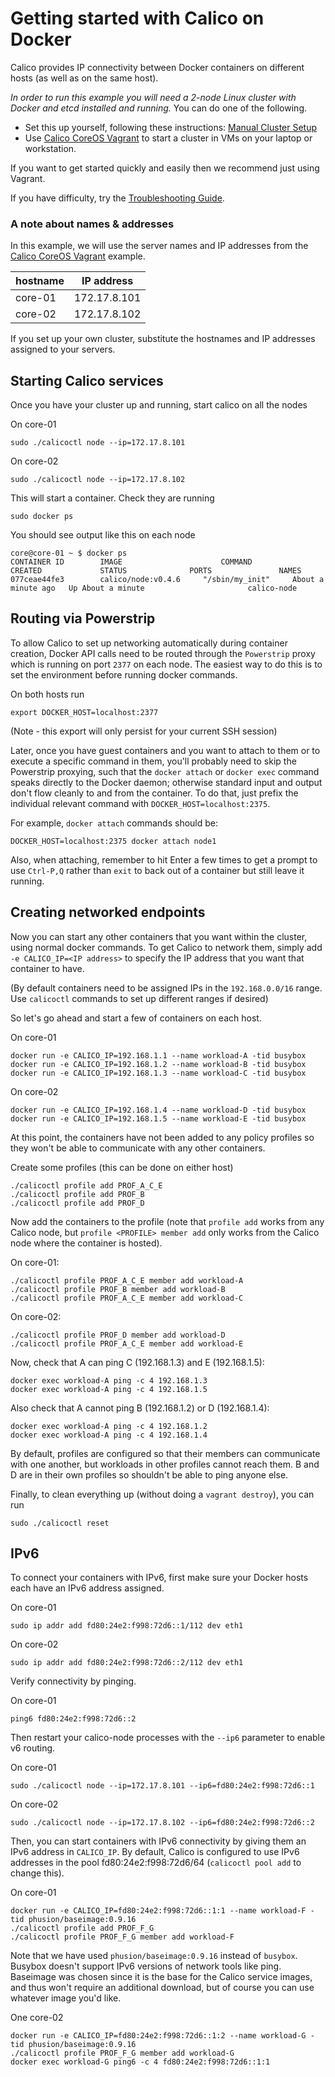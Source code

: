 # Getting started with Calico on Docker

Calico provides IP connectivity between Docker containers on different hosts (as well as on the same host).

*In order to run this example you will need a 2-node Linux cluster with Docker and etcd installed and running.*  You can do one of the following.
* Set this up yourself, following these instructions: [Manual Cluster Setup](./ManualClusterSetup.md)
* Use [Calico CoreOS Vagrant][calico-coreos-vagrant] to start a cluster in VMs on your laptop or workstation.

If you want to get started quickly and easily then we recommend just using Vagrant.

If you have difficulty, try the [Troubleshooting Guide](./Troubleshooting.md).

### A note about names & addresses
In this example, we will use the server names and IP addresses from the [Calico CoreOS Vagrant][calico-coreos-vagrant] example.

| hostname | IP address   |
|----------|--------------|
| core-01  | 172.17.8.101 |
| core-02  | 172.17.8.102 |

If you set up your own cluster, substitute the hostnames and IP addresses assigned to your servers.

## Starting Calico services<a id="calico-services"></a>

Once you have your cluster up and running, start calico on all the nodes

On core-01

    sudo ./calicoctl node --ip=172.17.8.101

On core-02

    sudo ./calicoctl node --ip=172.17.8.102

This will start a container. Check they are running

    sudo docker ps

You should see output like this on each node

    core@core-01 ~ $ docker ps
    CONTAINER ID        IMAGE                      COMMAND                CREATED             STATUS              PORTS               NAMES
    077ceae44fe3        calico/node:v0.4.6     "/sbin/my_init"     About a minute ago   Up About a minute                       calico-node

## Routing via Powerstrip

To allow Calico to set up networking automatically during container creation, Docker API calls need to be routed through the `Powerstrip` proxy which is running on port `2377` on each node. The easiest way to do this is to set the environment before running docker commands.

On both hosts run

    export DOCKER_HOST=localhost:2377

(Note - this export will only persist for your current SSH session)

Later, once you have guest containers and you want to attach to them or to execute a specific command in them, you'll probably need to skip the Powerstrip proxying, such that the `docker attach` or `docker exec` command speaks directly to the Docker daemon; otherwise standard input and output don't flow cleanly to and from the container. To do that, just prefix the individual relevant command with `DOCKER_HOST=localhost:2375`.

For example, `docker attach` commands should be:

    DOCKER_HOST=localhost:2375 docker attach node1

Also, when attaching, remember to hit Enter a few times to get a prompt to use `Ctrl-P,Q` rather than `exit` to back out of a container but still leave it running.

## Creating networked endpoints

Now you can start any other containers that you want within the cluster, using normal docker commands. To get Calico to network them, simply add `-e CALICO_IP=<IP address>` to specify the IP address that you want that container to have.

(By default containers need to be assigned IPs in the `192.168.0.0/16` range. Use `calicoctl` commands to set up different ranges if desired)

So let's go ahead and start a few of containers on each host.

On core-01

    docker run -e CALICO_IP=192.168.1.1 --name workload-A -tid busybox
    docker run -e CALICO_IP=192.168.1.2 --name workload-B -tid busybox
    docker run -e CALICO_IP=192.168.1.3 --name workload-C -tid busybox

On core-02

    docker run -e CALICO_IP=192.168.1.4 --name workload-D -tid busybox
    docker run -e CALICO_IP=192.168.1.5 --name workload-E -tid busybox

At this point, the containers have not been added to any policy profiles so they won't be able to communicate with any other containers.

Create some profiles (this can be done on either host)

    ./calicoctl profile add PROF_A_C_E
    ./calicoctl profile add PROF_B
    ./calicoctl profile add PROF_D

Now add the containers to the profile (note that `profile add` works from any Calico node, but `profile <PROFILE> member add` only works from the Calico node where the container is hosted).

On core-01:

    ./calicoctl profile PROF_A_C_E member add workload-A
    ./calicoctl profile PROF_B member add workload-B
    ./calicoctl profile PROF_A_C_E member add workload-C

On core-02:

    ./calicoctl profile PROF_D member add workload-D
    ./calicoctl profile PROF_A_C_E member add workload-E

Now, check that A can ping C (192.168.1.3) and E (192.168.1.5):

    docker exec workload-A ping -c 4 192.168.1.3
    docker exec workload-A ping -c 4 192.168.1.5

Also check that A cannot ping B (192.168.1.2) or D (192.168.1.4):

    docker exec workload-A ping -c 4 192.168.1.2
    docker exec workload-A ping -c 4 192.168.1.4

By default, profiles are configured so that their members can communicate with one another, but workloads in other profiles cannot reach them.  B and D are in their own profiles so shouldn't be able to ping anyone else.

Finally, to clean everything up (without doing a `vagrant destroy`), you can run

    sudo ./calicoctl reset


## IPv6
To connect your containers with IPv6, first make sure your Docker hosts each have an IPv6 address assigned.

On core-01

    sudo ip addr add fd80:24e2:f998:72d6::1/112 dev eth1

On core-02

    sudo ip addr add fd80:24e2:f998:72d6::2/112 dev eth1

Verify connectivity by pinging.

On core-01

    ping6 fd80:24e2:f998:72d6::2

Then restart your calico-node processes with the `--ip6` parameter to enable v6 routing.

On core-01

    sudo ./calicoctl node --ip=172.17.8.101 --ip6=fd80:24e2:f998:72d6::1

On core-02

    sudo ./calicoctl node --ip=172.17.8.102 --ip6=fd80:24e2:f998:72d6::2

Then, you can start containers with IPv6 connectivity by giving them an IPv6 address in `CALICO_IP`. By default, Calico is configured to use IPv6 addresses in the pool fd80:24e2:f998:72d6/64 (`calicoctl pool add` to change this).

On core-01

    docker run -e CALICO_IP=fd80:24e2:f998:72d6::1:1 --name workload-F -tid phusion/baseimage:0.9.16
    ./calicoctl profile add PROF_F_G
    ./calicoctl profile PROF_F_G member add workload-F

Note that we have used `phusion/baseimage:0.9.16` instead of `busybox`.  Busybox doesn't support IPv6 versions of network tools like ping.  Baseimage was chosen since it is the base for the Calico service images, and thus won't require an additional download, but of course you can use whatever image you'd like.

One core-02

    docker run -e CALICO_IP=fd80:24e2:f998:72d6::1:2 --name workload-G -tid phusion/baseimage:0.9.16
    ./calicoctl profile PROF_F_G member add workload-G
    docker exec workload-G ping6 -c 4 fd80:24e2:f998:72d6::1:1

[calico-coreos-vagrant]: https://github.com/Metaswitch/calico-coreos-vagrant-example
